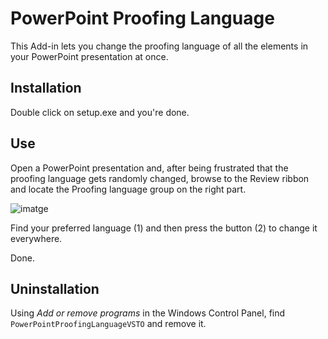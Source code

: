 # PowerPoint Proofing Language

This Add-in lets you change the proofing language of all the elements in your PowerPoint presentation at once.

## Installation

Double click on setup.exe and you're done.

## Use

Open a PowerPoint presentation and, after being frustrated that the proofing language gets randomly changed, browse to the Review ribbon and locate the Proofing language group on the right part.

![imatge](https://github.com/nerestaren/PowerPointProofingLanguage/assets/11050564/1c49d885-fb60-4a1a-8dad-6a646443b333)

Find your preferred language (1) and then press the button (2) to change it everywhere.

Done.

## Uninstallation

Using _Add or remove programs_ in the Windows Control Panel, find `PowerPointProofingLanguageVSTO` and remove it.
